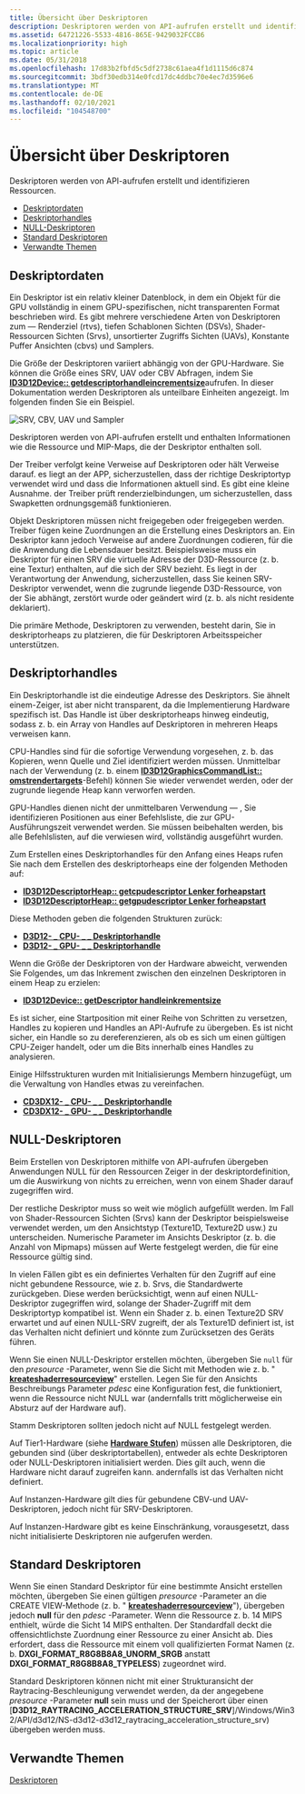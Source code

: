 ```yaml
---
title: Übersicht über Deskriptoren
description: Deskriptoren werden von API-aufrufen erstellt und identifizieren Ressourcen.
ms.assetid: 64721226-5533-4816-865E-9429032FCC86
ms.localizationpriority: high
ms.topic: article
ms.date: 05/31/2018
ms.openlocfilehash: 17d83b2fbfd5c5df2738c61aea4f1d1115d6c874
ms.sourcegitcommit: 3bdf30edb314e0fcd17dc4ddbc70e4ec7d3596e6
ms.translationtype: MT
ms.contentlocale: de-DE
ms.lasthandoff: 02/10/2021
ms.locfileid: "104548700"
---
```

# <a name="descriptors-overview"></a>Übersicht über Deskriptoren

Deskriptoren werden von API-aufrufen erstellt und identifizieren Ressourcen.

-   [Deskriptordaten](#descriptor-data)
-   [Deskriptorhandles](#descriptor-handles)
-   [NULL-Deskriptoren](#null-descriptors)
-   [Standard Deskriptoren](#default-descriptors)
-   [Verwandte Themen](#related-topics)

## <a name="descriptor-data"></a>Deskriptordaten

Ein Deskriptor ist ein relativ kleiner Datenblock, in dem ein Objekt für die GPU vollständig in einem GPU-spezifischen, nicht transparenten Format beschrieben wird. Es gibt mehrere verschiedene Arten von Deskriptoren zum &mdash; Renderziel (rtvs), tiefen Schablonen Sichten (DSVs), Shader-Ressourcen Sichten (Srvs), unsortierter Zugriffs Sichten (UAVs), Konstante Puffer Ansichten (cbvs) und Samplers.

Die Größe der Deskriptoren variiert abhängig von der GPU-Hardware. Sie können die Größe eines SRV, UAV oder CBV Abfragen, indem Sie [**ID3D12Device:: getdescriptorhandleincrementsize**](/windows/win32/api/d3d12/nf-d3d12-id3d12device-getdescriptorhandleincrementsize)aufrufen. In dieser Dokumentation werden Deskriptoren als unteilbare Einheiten angezeigt. Im folgenden finden Sie ein Beispiel.

![SRV, CBV, UAV und Sampler](images/single-descriptor.png)

Deskriptoren werden von API-aufrufen erstellt und enthalten Informationen wie die Ressource und MIP-Maps, die der Deskriptor enthalten soll.

Der Treiber verfolgt keine Verweise auf Deskriptoren oder hält Verweise darauf. es liegt an der APP, sicherzustellen, dass der richtige Deskriptortyp verwendet wird und dass die Informationen aktuell sind. Es gibt eine kleine Ausnahme. der Treiber prüft renderzielbindungen, um sicherzustellen, dass Swapketten ordnungsgemäß funktionieren.

Objekt Deskriptoren müssen nicht freigegeben oder freigegeben werden. Treiber fügen keine Zuordnungen an die Erstellung eines Deskriptors an. Ein Deskriptor kann jedoch Verweise auf andere Zuordnungen codieren, für die die Anwendung die Lebensdauer besitzt. Beispielsweise muss ein Deskriptor für einen SRV die virtuelle Adresse der D3D-Ressource (z. b. eine Textur) enthalten, auf die sich der SRV bezieht. Es liegt in der Verantwortung der Anwendung, sicherzustellen, dass Sie keinen SRV-Deskriptor verwendet, wenn die zugrunde liegende D3D-Ressource, von der Sie abhängt, zerstört wurde oder geändert wird (z. b. als nicht residente deklariert).

Die primäre Methode, Deskriptoren zu verwenden, besteht darin, Sie in deskriptorheaps zu platzieren, die für Deskriptoren Arbeitsspeicher unterstützen.

## <a name="descriptor-handles"></a>Deskriptorhandles

Ein Deskriptorhandle ist die eindeutige Adresse des Deskriptors. Sie ähnelt einem-Zeiger, ist aber nicht transparent, da die Implementierung Hardware spezifisch ist. Das Handle ist über deskriptorheaps hinweg eindeutig, sodass z. b. ein Array von Handles auf Deskriptoren in mehreren Heaps verweisen kann.

CPU-Handles sind für die sofortige Verwendung vorgesehen, z. b. das Kopieren, wenn Quelle und Ziel identifiziert werden müssen. Unmittelbar nach der Verwendung (z. b. einem [**ID3D12GraphicsCommandList:: omstrendertargets**](/windows/win32/api/d3d12/nf-d3d12-id3d12graphicscommandlist-omsetrendertargets)-Befehl) können Sie wieder verwendet werden, oder der zugrunde liegende Heap kann verworfen werden.

GPU-Handles dienen nicht der unmittelbaren Verwendung &mdash; , Sie identifizieren Positionen aus einer Befehlsliste, die zur GPU-Ausführungszeit verwendet werden. Sie müssen beibehalten werden, bis alle Befehlslisten, auf die verwiesen wird, vollständig ausgeführt wurden.

Zum Erstellen eines Deskriptorhandles für den Anfang eines Heaps rufen Sie nach dem Erstellen des deskriptorheaps eine der folgenden Methoden auf:

-   [**ID3D12DescriptorHeap:: getcpudescriptor Lenker forheapstart**](/windows/desktop/api/d3d12/nf-d3d12-id3d12descriptorheap-getcpudescriptorhandleforheapstart)
-   [**ID3D12DescriptorHeap:: getgpudescriptor Lenker forheapstart**](/windows/desktop/api/d3d12/nf-d3d12-id3d12descriptorheap-getgpudescriptorhandleforheapstart)

Diese Methoden geben die folgenden Strukturen zurück:

-   [**D3D12- \_ CPU- \_ \_ Deskriptorhandle**](/windows/desktop/api/d3d12/ns-d3d12-d3d12_cpu_descriptor_handle)
-   [**D3D12- \_ GPU- \_ \_ Deskriptorhandle**](/windows/desktop/api/d3d12/ns-d3d12-d3d12_gpu_descriptor_handle)

Wenn die Größe der Deskriptoren von der Hardware abweicht, verwenden Sie Folgendes, um das Inkrement zwischen den einzelnen Deskriptoren in einem Heap zu erzielen:

-   [**ID3D12Device:: getDescriptor handleinkrementsize**](/windows/desktop/api/d3d12/nf-d3d12-id3d12device-getdescriptorhandleincrementsize)

Es ist sicher, eine Startposition mit einer Reihe von Schritten zu versetzen, Handles zu kopieren und Handles an API-Aufrufe zu übergeben. Es ist nicht sicher, ein Handle so zu dereferenzieren, als ob es sich um einen gültigen CPU-Zeiger handelt, oder um die Bits innerhalb eines Handles zu analysieren.

Einige Hilfsstrukturen wurden mit Initialisierungs Membern hinzugefügt, um die Verwaltung von Handles etwas zu vereinfachen.

-   [**CD3DX12- \_ CPU- \_ \_ Deskriptorhandle**](cd3dx12-cpu-descriptor-handle.md)
-   [**CD3DX12- \_ GPU- \_ \_ Deskriptorhandle**](cd3dx12-gpu-descriptor-handle.md)

## <a name="null-descriptors"></a>NULL-Deskriptoren

Beim Erstellen von Deskriptoren mithilfe von API-aufrufen übergeben Anwendungen NULL für den Ressourcen Zeiger in der deskriptordefinition, um die Auswirkung von nichts zu erreichen, wenn von einem Shader darauf zugegriffen wird.

Der restliche Deskriptor muss so weit wie möglich aufgefüllt werden. Im Fall von Shader-Ressourcen Sichten (Srvs) kann der Deskriptor beispielsweise verwendet werden, um den Ansichtstyp (Texture1D, Texture2D usw.) zu unterscheiden. Numerische Parameter im Ansichts Deskriptor (z. b. die Anzahl von Mipmaps) müssen auf Werte festgelegt werden, die für eine Ressource gültig sind.

In vielen Fällen gibt es ein definiertes Verhalten für den Zugriff auf eine nicht gebundene Ressource, wie z. b. Srvs, die Standardwerte zurückgeben. Diese werden berücksichtigt, wenn auf einen NULL-Deskriptor zugegriffen wird, solange der Shader-Zugriff mit dem Deskriptortyp kompatibel ist. Wenn ein Shader z. b. einen Texture2D SRV erwartet und auf einen NULL-SRV zugreift, der als Texture1D definiert ist, ist das Verhalten nicht definiert und könnte zum Zurücksetzen des Geräts führen.

Wenn Sie einen NULL-Deskriptor erstellen möchten, übergeben Sie `null` für den *presource* -Parameter, wenn Sie die Sicht mit Methoden wie z. b. " [**kreateshaderresourceview**](/windows/desktop/api/d3d12/nf-d3d12-id3d12device-createshaderresourceview)" erstellen. Legen Sie für den Ansichts Beschreibungs Parameter *pdesc* eine Konfiguration fest, die funktioniert, wenn die Ressource nicht NULL war (andernfalls tritt möglicherweise ein Absturz auf der Hardware auf).

Stamm Deskriptoren sollten jedoch nicht auf NULL festgelegt werden.

Auf Tier1-Hardware (siehe [**Hardware Stufen**](./hardware-support.md)) müssen alle Deskriptoren, die gebunden sind (über deskriptortabellen), entweder als echte Deskriptoren oder NULL-Deskriptoren initialisiert werden. Dies gilt auch, wenn die Hardware nicht darauf zugreifen kann. andernfalls ist das Verhalten nicht definiert.

Auf Instanzen-Hardware gilt dies für gebundene CBV-und UAV-Deskriptoren, jedoch nicht für SRV-Deskriptoren.

Auf Instanzen-Hardware gibt es keine Einschränkung, vorausgesetzt, dass nicht initialisierte Deskriptoren nie aufgerufen werden.

## <a name="default-descriptors"></a>Standard Deskriptoren

Wenn Sie einen Standard Deskriptor für eine bestimmte Ansicht erstellen möchten, übergeben Sie einen gültigen *presource* -Parameter an die CREATE VIEW-Methode (z. b. " [**kreateshaderresourceview**](/windows/win32/api/d3d12/nf-d3d12-id3d12device-createshaderresourceview)"), übergeben jedoch **null** für den *pdesc* -Parameter. Wenn die Ressource z. b. 14 MIPS enthielt, würde die Sicht 14 MIPS enthalten. Der Standardfall deckt die offensichtlichste Zuordnung einer Ressource zu einer Ansicht ab. Dies erfordert, dass die Ressource mit einem voll qualifizierten Format Namen (z. b. **DXGI_FORMAT_R8G8B8A8_UNORM_SRGB** anstatt **DXGI_FORMAT_R8G8B8A8_TYPELESS**) zugeordnet wird.

Standard Deskriptoren können nicht mit einer Strukturansicht der Raytracing-Beschleunigung verwendet werden, da der angegebene *presource* -Parameter **null** sein muss und der Speicherort über einen [**D3D12_RAYTRACING_ACCELERATION_STRUCTURE_SRV**]/Windows/Win32/API/d3d12/NS-d3d12-d3d12_raytracing_acceleration_structure_srv) übergeben werden muss.

## <a name="related-topics"></a>Verwandte Themen

[Deskriptoren](descriptors.md)